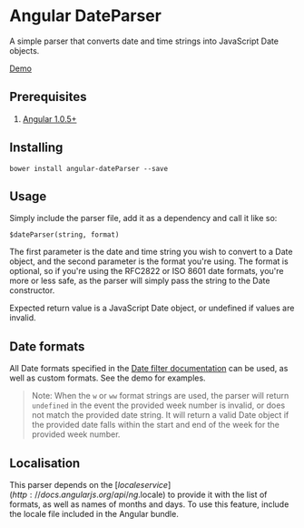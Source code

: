 # Angular DateParser

A simple parser that converts date and time strings into JavaScript Date objects.

[Demo](http://dnasir.github.io/angular-dateParser/)

## Prerequisites

1. [Angular 1.0.5+](http://angularjs.org)

## Installing

    bower install angular-dateParser --save

## Usage

Simply include the parser file, add it as a dependency and call it like so:

    $dateParser(string, format)

The first parameter is the date and time string you wish to convert to a Date object, and the second parameter is the format you're using. 
The format is optional, so if you're using the RFC2822 or ISO 8601 date formats, you're more or less safe, as the parser will simply pass the string to the Date constructor.

Expected return value is a JavaScript Date object, or undefined if values are invalid.

## Date formats

All Date formats specified in the [Date filter documentation](http://docs.angularjs.org/api/ng.filter:date) can be used, as well as custom formats. See the demo for examples.

> Note: When the ``w`` or ``ww`` format strings are used, the parser will return ``undefined`` in the event the provided week number is invalid, or does not match the provided date string.
> It will return a valid Date object if the provided date falls within the start and end of the week for the provided week number.  

## Localisation

This parser depends on the [$locale service](http://docs.angularjs.org/api/ng.$locale) to provide it with the list of formats, as well as names of months and days. 
To use this feature, include the locale file included in the Angular bundle.

